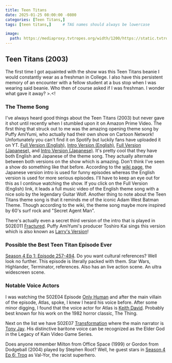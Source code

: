 ```yaml
---
title: Teen Titans
date: 2025-01-25 08:00:00 -0800
categories: [Teen Titans,]
tags: [teen titans,]     # TAG names should always be lowercase

image:
  path: https://mediaproxy.tvtropes.org/width/1200/https://static.tvtropes.org/pmwiki/pub/images/teen_titans_tv_series.png
---
```


## Teen Titans (2003)

The first time I got aquainted with the show was this Teen Titans beanie I would constantly wear as a freshman in College. I also have this persistent memory of an encounter with a fellow student at a bus stop when I was wearing said beanie. Who then of course asked if I was freshman. I wonder what gave it away? >.<! 

### The Theme Song
I've always heard good things about the Teen Titans (2003) but never gave it shot until recently when I stumbled upon it on Amazon Prime Video. The first thing that struck out to me was the amazing opening theme song by Puffy AmiYumi, who actually had their own show on Cartoon Network! Unfortunately you can't find it on Spotify but luckily fans have uploaded it on YT. [Full Version (English)](https://www.youtube.com/watch?v=xhhOMceBJv8&ab_channel=barrywroteit), [Intro Version (English)](https://www.youtube.com/watch?v=yL75mtNZ6PA&ab_channel=WarnerBros.Classics), [Full Version (Japanese)](https://www.youtube.com/watch?v=99smB48A9U8&ab_channel=SakiRose), and [Intro Version (Japanese)](https://www.youtube.com/watch?v=Z3N3pHGqIS0&ab_channel=Ben10Petya). It's pretty cool that they have both English and Japanese of the theme song. They actually alternate between both versions on the show which is amazing. Don't think I've seen a show do something like that before. According to the [wiki page](https://teentitans.fandom.com/wiki/Theme_Song), the Japanese version intro is used for funny episodes whereas the English version is used for more serious episodes. I'll have to keep an eye out for this as I continue watching the show. If you click on the Full Version (English) link, it leads a full music video of the English theme song with a nice solo by the legendary Guitar Wolf. Another thing to note about the Teen Titans theme song is that it reminds me of the iconic Adam West Batman Theme. Though according to the wiki, the theme song maybe more inspired by 60's surf rock and "Secret Agent Man".

There's actually even a secret third version of the intro that is played in S02E011 [Fractured](https://teentitans.fandom.com/wiki/Fractured). Puffy AmiYumi's producer Toshiro Kai sings this version which is also known as [Larry's Version](https://www.youtube.com/watch?v=Z3xzBmVRZDc&ab_channel=TeenTitansClips)! 

### Possible the Best Teen Titan Episode Ever

[Season 4 Ep 1: Episode 257-494](https://teentitans.fandom.com/wiki/Episode_257-494). Do you want cultural references? Well look no further. This episode is literally packed with them. Star Wars, Highlander, Terminator, references. Also has an live action scene. An ultra widescreen scene. 


### Notable Voice Actors

I was watching the S02E04 Episode [Only Human](https://teentitans.fandom.com/wiki/Only_Human) and after the main villain of the episode, Atlas, spoke, I knew I heard his voice before. After some minor digging, I found that the voice actor for Atlas is [Keith David](https://www.imdb.com/name/nm0202966/). Probably best known for his work on the 1982 horror classic, The Thing.

Next on the list we have S02E07 [Transformation](https://teentitans.fandom.com/wiki/Transformation) where the main narrator is [Tony Jay](https://en.wikipedia.org/wiki/Tony_Jay). His distinctive baritone voice can be recognized as the Elder God in the Legacy of Kain Video Game Series.  

Does anyone remember Milton from Office Space (1999) or Gordon from Dodgeball (2004) played by Stephen Root? Well, he guest stars in [Season 4 Ep 6: Troq](https://teentitans.fandom.com/wiki/Troq) as Val-Yor, the racist superhero.

<script src="https://giscus.app/client.js"
        data-repo="pkfamily/pkfamily.github.io"
        data-repo-id="R_kgDONjDBxQ"
        data-category="General"
        data-category-id="DIC_kwDONjDBxc4Clntm"
        data-mapping="pathname"
        data-strict="0"
        data-reactions-enabled="1"
        data-emit-metadata="0"
        data-input-position="bottom"
        data-theme="dark"
        data-lang="en"
        crossorigin="anonymous"
        async>
</script>
